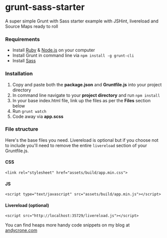 # grunt-sass-starter
A super simple Grunt with Sass starter example with JSHint, livereload and Source Maps ready to roll

### Requirements ##
*   Install [Ruby](https://www.ruby-lang.org/en/) & [Node.js](https://nodejs.org/en/) on your computer
*   Install Grunt in command line via `npm install -g grunt-cli`
*   Install [Sass](http://sass-lang.com/install)

### Installation
1. Copy and paste both the **package.json** and **Gruntfile.js** into your project directory
2. In command line navigate to your **project directory** and run `npm install`
3. In your base index.html file, link up the files as per the **Files** section below
4. Run `grunt watch`
5. Code away via **app.scss**

### File structure

Here's the base files you need. Livereload is optional but if you choose not to include you'll need to remove the entire `livereload` section of your Gruntfile.js.

#### CSS
`<link rel="stylesheet" href="assets/build/app.min.css">`

#### JS
`<script type="text/javascript" src="assets/build/app.min.js"></script>`

#### Livereload (optional)
`<script src="http://localhost:35729/livereload.js"></script>`

You can find heaps more handy code snippets on my blog at [andycrone.com](https://andycrone.com/)